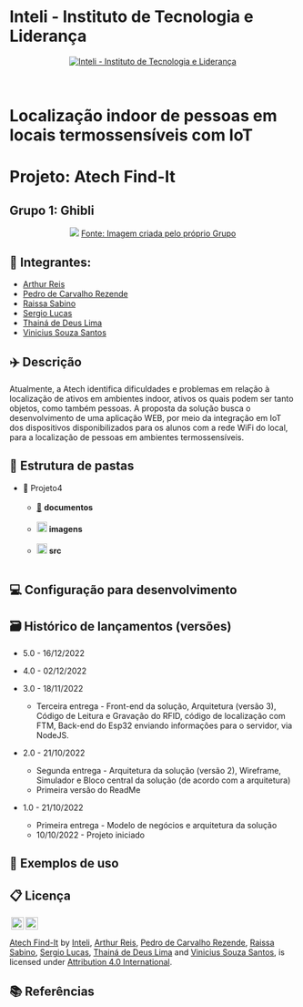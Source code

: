 # Inteli - Instituto de Tecnologia e Liderança

<p align="center">
<a href= "https://www.inteli.edu.br/"><img src="https://www.inteli.edu.br/wp-content/uploads/2021/08/20172028/marca_1-2.png" alt="Inteli - Instituto de Tecnologia e Liderança" border="0"></a>
</p>
<br>

# Localização indoor de pessoas em locais termossensíveis com IoT

# Projeto: Atech Find-It

## Grupo 1: Ghibli 
<div align="center">
<img src="https://cdn.discordapp.com/attachments/1029154257540223048/1033122468828811354/unknown.png">
<a href="https://github.com/2022M4T3-Inteli/Projeto1" target="_blank">Fonte: Imagem criada pelo próprio Grupo</a>
</div>

## 🚀 Integrantes:
- <a href="http://www.linkedin.com/in/arthureis03">Arthur Reis</a>
- <a href="https://www.linkedin.com/in/pedrocrezende/">Pedro de Carvalho Rezende</a>
- <a href="http://www.linkedin.com/in/raissa-sabino">Raissa Sabino</a>
- <a href="https://www.linkedin.com/in/sergiobalucas/">Sergio Lucas</a>
- <a href="http://www.linkedin.com/in/thainadedeus">Thainá de Deus Lima</a>
- <a href="http://www.linkedin.com/in/vinicius-souza-santos">Vinicius Souza Santos</a>

## ✈️ Descrição

Atualmente, a Atech identifica dificuldades e problemas em relação à localização de ativos em ambientes indoor, ativos os quais podem ser tanto objetos, como também pessoas.
A proposta da solução busca o desenvolvimento de uma aplicação WEB, por meio da integração em IoT dos dispositivos disponibilizados para os alunos com a rede WiFi do local, para a localização de pessoas em ambientes termossensíveis.

## 📁 Estrutura de pastas

- 📁 Projeto4<br><br>
  - <a href="https://github.com/2022M4T3-Inteli/Projeto1/tree/main/documentos">📂</a> <b>documentos</b> <br><br>
  - <a href="https://github.com/2022M4T3-Inteli/Projeto1/tree/main/imagens"><img src="https://user-images.githubusercontent.com/99209356/174968635-a4e7428f-1dec-4a79-a653-746679793d88.svg" width="18px" height="18px"></a> <b>imagens</b> <br><br>
  - <a href="https://github.com/2022M4T3-Inteli/Projeto1/tree/main/src"><img src="https://user-images.githubusercontent.com/99209356/174962579-d242f1e5-3902-4de1-9236-0aba4d48513c.svg" width="18px" height="18px"></a> <b>src</b> <br><br>


## 💻 Configuração para desenvolvimento



## 🗃 Histórico de lançamentos (versões)

- 5.0 - 16/12/2022

- 4.0 - 02/12/2022

- 3.0 - 18/11/2022
  - Terceira entrega - Front-end da solução, Arquitetura (versão 3), Código de Leitura e Gravação do RFID, código de localização com FTM, Back-end do Esp32 enviando informações para o servidor, via NodeJS.
- 2.0 - 21/10/2022
  - Segunda entrega - Arquitetura da solução (versão 2), Wireframe, Simulador e Bloco central da solução (de acordo com a arquitetura)
  - Primeira versão do ReadMe  
- 1.0 - 21/10/2022
  - Primeira entrega - Modelo de negócios e arquitetura da solução
  - 10/10/2022 - Projeto iniciado

## 🎯 Exemplos de uso


## 📋 Licença

<img style="height:22px!important;margin-left:3px;vertical-align:text-bottom;" src="https://mirrors.creativecommons.org/presskit/icons/cc.svg?ref=chooser-v1"><img style="height:22px!important;margin-left:3px;vertical-align:text-bottom;" src="https://mirrors.creativecommons.org/presskit/icons/by.svg?ref=chooser-v1"><p xmlns:cc="http://creativecommons.org/ns#" xmlns:dct="http://purl.org/dc/terms/"><a property="dct:title" rel="cc:attributionURL" href="#">Atech Find-It</a> by <a rel="cc:attributionURL dct:creator" property="cc:attributionName" href="https://www.inteli.edu.br/">Inteli</a>, <a href="http://www.linkedin.com/in/arthureis03">Arthur Reis</a>, <a href="https://linkedin.com/in/pedrocrezende">Pedro de Carvalho Rezende</a>, <a href="http://www.linkedin.com/in/raissa-sabino">Raissa Sabino</a>, <a href="https://www.linkedin.com/in/sergiobalucas/">Sergio Lucas</a>, <a href="https://linkedin.com/in/thainá-lima-169177232">Thainá de Deus Lima</a> and <a href="https://linkedin.com/in/vinicius-souza-santos">Vinicius Souza Santos</a>, is licensed under <a href="http://creativecommons.org/licenses/by/4.0/?ref=chooser-v1" target="_blank" rel="license noopener noreferrer" style="display:inline-block;">Attribution 4.0 International</a>.</p>



## 📚 Referências
